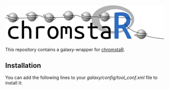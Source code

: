 ![chromstaR](https://github.com/ataudt/chromstaR/blob/master/chromstaR_logo.png)
================================

This repository contains a galaxy-wrapper for [chromstaR](https://github.com/ataudt/chromstaR).

Installation
------------

You can add the following lines to your *galaxy/config/tool_conf.xml* file to install it:

   <section name="MyTools" id="mTools">
     <tool file="chromstaR-galaxy/chromstaR_multivariate.xml" />
     <tool file="chromstaR-galaxy/chromstaR_enrichment.xml" />
     <tool file="chromstaR-galaxy/chromstaR_changeCutoff.xml" />
     <tool file="chromstaR-galaxy/chromstaR_differences.xml" />
   </section>


